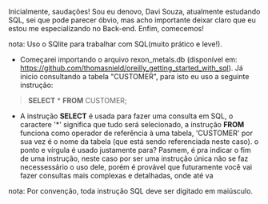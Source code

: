  Inicialmente, saudações! Sou eu denovo, Davi Souza, atualmente estudando SQL, sei que pode parecer óbvio, mas acho importante deixar claro 
 que eu estou me especializando no Back-end. Enfim, comecemos!
 
nota: Uso o SQlite para trabalhar com SQL(muito prático e leve!).

- Começarei importando o arquivo rexon_metals.db (disponível em: https://github.com/thomasnield/oreilly_getting_started_with_sql). Já inicio consultando a
tabela "CUSTOMER", para isto eu uso a seguinte instrução:

> **SELECT** * **FROM** CUSTOMER; 

- A instrução **SELECT** é usada para fazer uma consulta em SQL, o caractere '*' significa que tudo será selecionado, a instrução **FROM** funciona como
operador de referência à uma tabela, 'CUSTOMER' por sua vez é o nome da tabela (que está sendo referenciada neste caso). o ponto e vírgula é usado justamente para? Pasmem, é pra indicar o fim de uma instrução, neste caso por ser uma instrução única não se faz necessessário o uso dele, porém é provável que futuramente você vai fazer consultas mais complexas e detalhadas, onde até va 

nota: Por convenção, toda instrução SQL deve ser digitado em maiúsculo.

